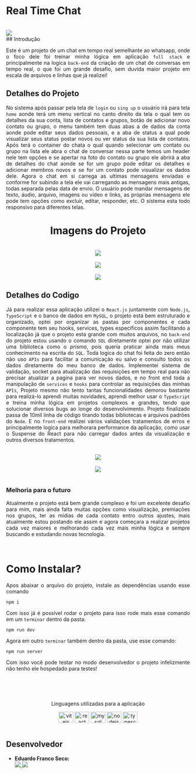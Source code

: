 # Real Time Chat
<br>
    <img src="/imagensDemo/gifFinal.gif">
<br>
## Introdução
<div align="justify">
  
  Este é um projeto de um chat em tempo real semelhante ao whatsapp, onde o foco dele foi treinar minha lógica em aplicação `full stack` e principalmente na logica `back-end` da criação de um chat de conversas em tempo real, o que foi um grande desafio, sem duvida maior projeto em escala de arquivos e linhas que já realizei!
</div>

   ## Detalhes do Projeto

  <div align="justify">
    
  No sistema após passar pela tela de `login` ou `sing up` o usuário irá para tela `home` aonde terá um menu vertical no canto direito da tela o qual tem os detalhes da sua conta, lista de contatos e grupos, botão de adicionar novo contato ou grupo, o menu também tem duas abas a de dados da conta aonde pode editar seus dados pessoais, e a aba de status a qual pode visualizar seus status postar novos ou ver status da sua lista de contatos. Após terá o container do chata o qual quando selecionar um contato ou grupo na lista ele abra o chat de conversar nessa parte temos um header nele tem opções e se apertar na foto do contato ou grupo ele abrirá a aba de detalhes do chat aonde se for um grupo pode editar os detalhes e adicionar membros novos e se for um contato pode visualizar os dados dele. Agora o chat em si carrega as ultimas mensagens enviadas e conforme for subindo a tela ele vai carregando as mensagens mais antigas, todas separada pelas data de envio. O usuário pode mandar mensagens de texto, áudio, arquivo, imagens ou vídeo e links, as próprias mensagens ele pode tem opções como excluir, editar, responder, etc. O sistema esta todo responsivo para diferentes telas.
</div>
 <div align="center">
     <h1>Imagens do Projeto</h1>
    <br>
    <img src="/imagensDemo/container.jpeg">
    <br>
    <br>
     <img src="/imagensDemo/status.jpeg">  
    <br>
    <br>
     <img src="/imagensDemo/mobile.png">  
    <br>
 </div>
   <div align="start">
    
   ## Detalhes do Codigo
  </div>  
   <div align="justify">
     
   Já para realizar essa aplicação utilizei o `React.js` juntamente com `Node.js`, `TypeScript` e o banco de dados em `MySQL`, o projeto está bem estruturado e organizado, optei por organizar as pastas por componentes e cada componente tem seu hooks, services, types específicos assim facilitando a localização já que o projeto esta grande com muitos arquivos, no `back-end` do projeto estou usando o comando `SQL` diretamente optei por não utilizar uma biblioteca como o _prisma_, pois queria praticar ainda mais meus conhecimento na escrita do `SQL`. Toda logica do chat foi feita do zero então não uso `APIs` para facilitar a comunicação eu salvo e consulto todos os dados diretamente do meu banco de dados. Implementei sistema de validação, socket para atualização das requisições em tempo real para não precisar atualizar a pagina para ver novos dados, e no front end toda a manipulação de `services` e `hooks` para controlar as requisições das minhas `APIs`, Projeto mesmo não tento tantas funcionalidades demorou bastante para realizá-lo aprendi muitas novidades, aprendi melhor usar o `TypeScript` e treina minha lógica em projetos complexos e grandes, tendo que solucionar diversos bugs ao longe do desenvolvimento. Projeto finalizado passa de 10mil linha de código tirando todas bibliotecas e arquivos padrões do `Node`. E no `front-end` realizei vários validações tratamentos de erros e principalmente logica para melhorara performance da aplicação, como usar o Suspense do React para não carregar dados antes da visualização e outros diversos tratamentos.  
 
 <div align="center">
    <br>
    <img src="/imagensDemo/frontend.jpeg">
    <br>
    <br>
    <img src="/imagensDemo/backend.jpeg">
    <br>
</div>
<br>
<p align="justify">

### Melhoria para o futuro

<div align="justify">
  
 Atualmente o projeto está bem grande complexo e foi um excelente desafio para mim, mais ainda falta muitas opções como visualização, premiações nos grupos, ter as mídias de cada contato entro outros ajustes, mais atualmente estou postando ele assim e agora começara a realizar projetos cada vez maiores e melhorando cada vez mais minha lógica e sempre buscando e estudando novas tecnologia.  
</div>
<br>

  # Como Instalar?

  Apos abaixar o arquivo do projeto, instale as dependências usando esse comando

    npm i

  Com isso já é possível rodar o projeto para isso rode mais esse comando em um `terminar` dentro da pasta: 

    npm run dev 
    
  Agora em outro `terminar` também dentro da pasta, use esse comando:
  
    npm run server

  Com isso você pode testar no modo desenvolvedor o projeto infelizmente não tenho ele hospedado para testes!


<br>
<br>

<div align="center" style="display: inline_block">
  <br>
  <p>Linguagens utilizadas para a aplicação</p>

  <img align="center" alt="vitejs" height="30" width="40" src="https://cdn.jsdelivr.net/gh/devicons/devicon@latest/icons/vitejs/vitejs-original.svg" />
  <img align="center" alt="react" height="30" width="40" src="https://cdn.jsdelivr.net/gh/devicons/devicon@latest/icons/react/react-original.svg" />
  <img align="center" alt="mysql" height="30" width="40" src="https://cdn.jsdelivr.net/gh/devicons/devicon@latest/icons/mysql/mysql-plain-wordmark.svg" />
  <img align="center" alt="nodejs" height="30" width="40" src="https://cdn.jsdelivr.net/gh/devicons/devicon@latest/icons/nodejs/nodejs-original-wordmark.svg" />
  <img align="center" alt="typescript" height="30" width="40" src="https://cdn.jsdelivr.net/gh/devicons/devicon@latest/icons/typescript/typescript-original.svg" />

</div>
<br>

<div align="start">
  
## Desenvolvedor

- **Eduardo Franco Seco:**  
  <a href="https://github.com/eduardofranco572" align="center">
    <img src="https://img.shields.io/badge/GitHub-100000?style=for-the-badge&logo=github&logoColor=white">
  </a>
  <a href="https://www.linkedin.com/in/eduardo-franco572/" align="center">
    <img src="https://img.shields.io/badge/-LinkedIn-%230077B5?style=for-the-badge&logo=linkedin&logoColor=white" target="_blank">
  </a>  

</div>
